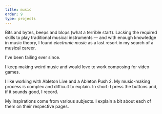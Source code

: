 ```yaml
---
title: music
order: 9
type: projects
---
```


<!-- TODO lacking images -->

Bits and bytes, beeps and blops (what a terrible start). Lacking the required skills to play traditional musical instruments — and with enough knowledge in music theory, I found *electronic music* as a last resort in my search of a musical career.

I've been failing ever since.

I keep making weird music and would love to work composing for video games.

<!-- end -->

I like working with Ableton Live and a Ableton Push 2. My music-making process is complex and difficult to explain. In short: I press the buttons and, if it sounds good, I record.

My inspirations come from various subjects. I explain a bit about each of them on their respective pages.
